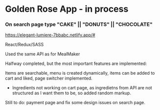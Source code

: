 # Golden Rose App - in process

### On search page type "CAKE" || "DONUTS" || "CHOCOLATE"

https://elegant-lumiere-7bbabc.netlify.app/#

React/Redux/SASS

Used the same API as for MealMaker

Halfway completed, but the most important features are implemented:

Items are searchable, menu is created dynamically, items can be added to cart and liked, page switcher implemented.

+ Ingredients not working on cart page, as ingredietns from API are not structured as I want them to be, so added random markup.

Still to do: payment page and fix some design issues on search page.

